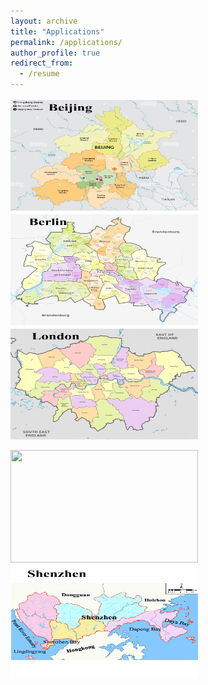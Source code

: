 ```yaml
---
layout: archive
title: "Applications"
permalink: /applications/
author_profile: true
redirect_from:
  - /resume
---
```



[<img src="/images/Beijing.png" width="300" height="180">](Beijing.html)[<img src="/images/Berlin.png" width="300" height="180">](Berlin.md)[<img src="/images/London.png" width="300" height="180">](London.md)

[<img src="/images/Newyorkcity.png" width="300" height="180">](NewYorkCity.md)[<img src="/images/Shenzhen.png" width="300" height="180">](Shenzhen.md)

